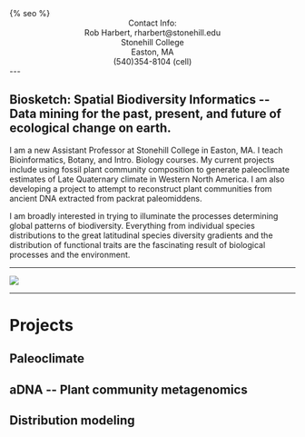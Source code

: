 <html>
  <head>
    {% seo %}
  </head>
</html>

<center>
Contact Info:<br>
Rob Harbert, 
rharbert@stonehill.edu <br>
Stonehill College <br>
Easton, MA <br>
(540)354-8104 (cell) <br>
</center>
---

## Biosketch: Spatial Biodiversity Informatics -- Data mining for the past, present, and future of ecological change on earth.

I am a new Assistant Professor at Stonehill College in Easton, MA. I teach Bioinformatics, Botany, and Intro. Biology courses. My current projects include using fossil plant community composition to generate paleoclimate estimates of Late Quaternary climate in Western North America. I am also developing a project to attempt to reconstruct plant communities from ancient DNA extracted from packrat paleomiddens.

I am broadly interested in trying to illuminate the processes determining global patterns of biodiversity. Everything from individual species distributions to the great latitudinal species diversity gradients and the distribution of functional traits are the fascinating result of biological processes and the environment. 

---

<image src='images/worldmap2.png'></image>

---

# Projects

## Paleoclimate

## aDNA -- Plant community metagenomics

## Distribution modeling



